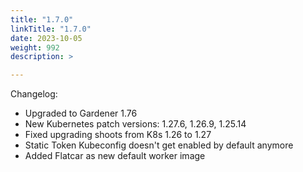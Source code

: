 ```yaml
---
title: "1.7.0"
linkTitle: "1.7.0"
date: 2023-10-05
weight: 992
description: >

---
```


Changelog:

- Upgraded to Gardener 1.76
- New Kubernetes patch versions: 1.27.6, 1.26.9, 1.25.14
- Fixed upgrading shoots from K8s 1.26 to 1.27
- Static Token Kubeconfig doesn't get enabled by default anymore
- Added Flatcar as new default worker image